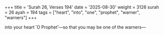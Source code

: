 +++
title = 'Surah 26, Verses 194'
date = '2025-08-30'
weight = 3126
surah = 26
ayah = 194
tags = ["heart", "into", "one", "prophet", "warner", "warners"]
+++

into your heart ˹O Prophet˺—so that you may be one of the warners—
